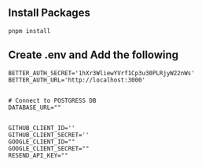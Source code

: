 ## Install Packages

```
pnpm install
```

## Create .env and Add the following

```
BETTER_AUTH_SECRET='1hXr3WliewYVrf1Cp3u30PLRjyW22nWs'
BETTER_AUTH_URL='http://localhost:3000'


# Connect to POSTGRESS DB
DATABASE_URL=""


GITHUB_CLIENT_ID=''
GITHUB_CLIENT_SECRET=''
GOOGLE_CLIENT_ID=""
GOOGLE_CLIENT_SECRET=""
RESEND_API_KEY=""

```
